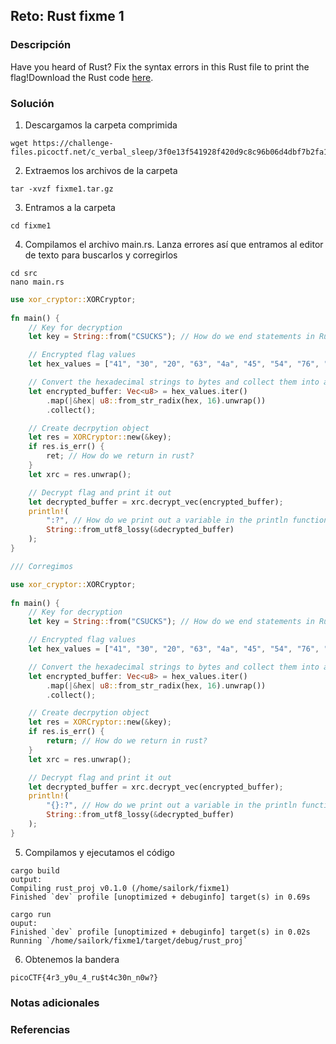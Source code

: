 ## Reto:  Rust fixme 1
### Descripción
Have you heard of Rust? Fix the syntax errors in this Rust file to print the flag!Download the Rust code [here](https://challenge-files.picoctf.net/c_verbal_sleep/3f0e13f541928f420d9c8c96b06d4dbf7b2fa18b15adbd457108e8c80a1f5883/fixme1.tar.gz).
### Solución
1. Descargamos la carpeta comprimida
```shell
wget https://challenge-files.picoctf.net/c_verbal_sleep/3f0e13f541928f420d9c8c96b06d4dbf7b2fa18b15adbd457108e8c80a1f5883/fixme1.tar.gz
```

2. Extraemos los archivos de la carpeta
```shell
tar -xvzf fixme1.tar.gz
```

3. Entramos a la carpeta
```shell
cd fixme1
```

4. Compilamos el archivo main.rs. Lanza errores así que entramos al editor de texto para buscarlos y corregirlos

```
cd src
nano main.rs
```

```rust
use xor_cryptor::XORCryptor;
 
fn main() {
    // Key for decryption
    let key = String::from("CSUCKS"); // How do we end statements in Rust?

    // Encrypted flag values
    let hex_values = ["41", "30", "20", "63", "4a", "45", "54", "76", "01", "1c", "7e", "59", "63", "e1", "61", "25", "7f", "5a", "60", "50", "11", "38", "1f", "3a", >

    // Convert the hexadecimal strings to bytes and collect them into a vector
    let encrypted_buffer: Vec<u8> = hex_values.iter()
        .map(|&hex| u8::from_str_radix(hex, 16).unwrap())
        .collect();

    // Create decrpytion object
    let res = XORCryptor::new(&key);
    if res.is_err() {
        ret; // How do we return in rust?
    }
    let xrc = res.unwrap();

    // Decrypt flag and print it out
    let decrypted_buffer = xrc.decrypt_vec(encrypted_buffer);
    println!(
        ":?", // How do we print out a variable in the println function? 
        String::from_utf8_lossy(&decrypted_buffer)
    );
}
```

```rust
/// Corregimos

use xor_cryptor::XORCryptor;
 
fn main() {
    // Key for decryption
    let key = String::from("CSUCKS"); // How do we end statements in Rust?

    // Encrypted flag values
    let hex_values = ["41", "30", "20", "63", "4a", "45", "54", "76", "01", "1c", "7e", "59", "63", "e1", "61", "25", "7f", "5a", "60", "50", "11", "38", "1f", "3a", >

    // Convert the hexadecimal strings to bytes and collect them into a vector
    let encrypted_buffer: Vec<u8> = hex_values.iter()
        .map(|&hex| u8::from_str_radix(hex, 16).unwrap())
        .collect();

    // Create decrpytion object
    let res = XORCryptor::new(&key);
    if res.is_err() {
        return; // How do we return in rust?
    }
    let xrc = res.unwrap();

    // Decrypt flag and print it out
    let decrypted_buffer = xrc.decrypt_vec(encrypted_buffer);
    println!(
        "{}:?", // How do we print out a variable in the println function? 
        String::from_utf8_lossy(&decrypted_buffer)
    );
}
```

5. Compilamos y ejecutamos el código

```
cargo build
output: 
Compiling rust_proj v0.1.0 (/home/sailork/fixme1)
Finished `dev` profile [unoptimized + debuginfo] target(s) in 0.69s

cargo run
ouput: 
Finished `dev` profile [unoptimized + debuginfo] target(s) in 0.02s
Running `/home/sailork/fixme1/target/debug/rust_proj`
```

6. Obtenemos la bandera

```
picoCTF{4r3_y0u_4_ru$t4c30n_n0w?}
```


### Notas adicionales
### Referencias

 
